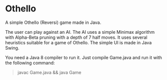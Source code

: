 # Othello
A simple Othello (Reversi) game made in Java.

 The user can play against an AI. The AI uses a simple Minimax algorithm with Alpha-Beta pruning with a depth of 7 half moves. It uses several heuristics suitable for a game of Othello. The simple UI is made in Java Swing.
 
 You need a Java 8 compiler to run it. Just compile Game.java and run it with the following command:

> javac Game.java && java Game
